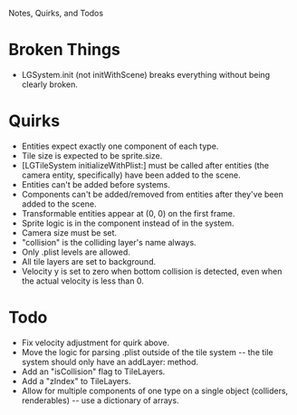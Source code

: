 Notes, Quirks, and Todos

# Broken Things

* LGSystem.init (not initWithScene) breaks everything without being clearly broken.

# Quirks

* Entities expect exactly one component of each type.
* Tile size is expected to be sprite.size.
* [LGTileSystem initializeWithPlist:] must be called after entities (the camera entity, specifically) have been added to the scene.
* Entities can't be added before systems.
* Components can't be added/removed from entities after they've been added to the scene.
* Transformable entities appear at (0, 0) on the first frame.
* Sprite logic is in the component instead of in the system.
* Camera size must be set.
* "collision" is the colliding layer's name always.
* Only .plist levels are allowed.
* All tile layers are set to background.
* Velocity y is set to zero when bottom collision is detected, even when the actual velocity is less than 0.

# Todo

* Fix velocity adjustment for quirk above.
* Move the logic for parsing .plist outside of the tile system -- the tile system should only have an addLayer: method.
* Add an "isCollision" flag to TileLayers.
* Add a "zIndex" to TileLayers.
* Allow for multiple components of one type on a single object (colliders, renderables) -- use a dictionary of arrays.